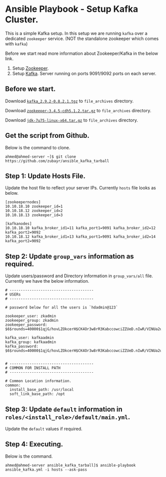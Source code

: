 # Ansible Playbook - Setup Kafka Cluster.  

This is a simple Kafka setup. In this setup we are running `kafka` over a dedicated `zookeeper` service. 
(NOT the standalone zookeeper which comes with `kafka`)

Before we start read more information about Zookeeper/Kafka in the below link.

1. Setup [Zookeeper](roles/zookeeper_install_tarball/README.md). 
2. Setup [Kafka](roles/kafka_install_tarball/README.md). Server running on ports 9091/9092 ports on each server.

## Before we start.

Download [`kafka_2.9.2-0.8.2.1.tgz`](http://mirror.metrocast.net/apache/kafka/0.8.2.1/kafka_2.9.2-0.8.2.1.tgz) to `file_archives` directory.

Download [`zookeeper-3.4.5-cdh5.1.2.tar.gz`](http://archive.cloudera.com/cdh5/cdh/5/zookeeper-3.4.5-cdh5.1.2.tar.gz) to `file_archives` directory.

Download [`jdk-7u75-linux-x64.tar.gz`](http://www.oracle.com/technetwork/java/javase/downloads/java-archive-downloads-javase7-521261.html#jdk-7u75-oth-JPR) to `file_archives` directory.

## Get the script from Github.

Below is the command to clone. 

    ahmed@ahmed-server ~]$ git clone https://github.com/zubayr/ansible_kafka_tarball


## Step 1: Update Hosts File.

Update the host file to reflect your server IPs.
Currently `hosts` file looks as below.

    [zookeepernodes]
    10.10.18.10 zookeeper_id=1
    10.10.18.12 zookeeper_id=2
    10.10.18.13 zookeeper_id=3
    
    [kafkanodes]
    10.10.18.10 kafka_broker_id1=11 kafka_port1=9091 kafka_broker_id2=12 kafka_port2=9092
    10.10.18.12 kafka_broker_id1=13 kafka_port1=9091 kafka_broker_id2=14 kafka_port2=9092
    
## Step 2: Update `group_vars` information as required.

Update users/password and Directory information in `group_vars/all` file.
Currently we have the below information.
    
    # --------------------------------------
    # USERs
    # --------------------------------------
    
    # password below for all the users is `hdadmin@123`
    
    zookeeper_user: zkadmin
    zookeeper_group: zkadmin
    zookeeper_password: $6$rounds=40000$1qjG/hovLZOkcerH$CK4Or3w8rR3KabccowciZZUeD.nIwR/VINUa2uPsmGK/2xnmOt80TjDwbof9rNvnYY6icCkdAR2qrFquirBtT1
    
    kafka_user: kafkaadmin
    kafka_group: kafkaadmin
    kafka_password: $6$rounds=40000$1qjG/hovLZOkcerH$CK4Or3w8rR3KabccowciZZUeD.nIwR/VINUa2uPsmGK/2xnmOt80TjDwbof9rNvnYY6icCkdAR2qrFquirBtT1
    
    
    # --------------------------------------
    # COMMON FOR INSTALL PATH
    # --------------------------------------
    
    # Common Location information.
    common:
      install_base_path: /usr/local
      soft_link_base_path: /opt

## Step 3: Update `default` information in `roles/<install_role>/default/main.yml`.

Update the `default` values if required.


## Step 4: Executing.

Below is the command. 
    
    ahmed@ahmed-server ansible_kafka_tarball]$ ansible-playbook ansible_kafka.yml -i hosts --ask-pass
